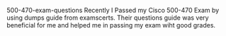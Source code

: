 500-470-exam-questions
Recently I Passed my Cisco 500-470 Exam by using dumps guide from examscerts. Their questions guide was very beneficial for me and helped me in passing my exam wiht good grades.
